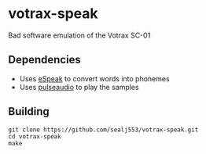 # votrax-speak
Bad software emulation of the Votrax SC-01

## Dependencies
* Uses [eSpeak](http://espeak.sourceforge.net/) to convert words into phonemes
* Uses [pulseaudio](https://www.freedesktop.org/wiki/Software/PulseAudio/) to play the samples

## Building
```shell
git clone https://github.com/sealj553/votrax-speak.git
cd votrax-speak
make
```
